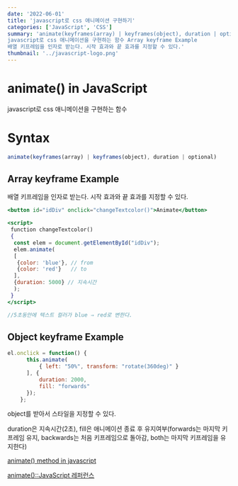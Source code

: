 ```yaml
---
date: '2022-06-01'
title: 'javascript로 css 애니메이션 구현하기'
categories: ['JavaScript', 'CSS']
summary: 'animate(keyframes(array) | keyframes(object), duration | optional) animate() in JavaScript
javascript로 css 애니메이션을 구현하는 함수 Array keyframe Example
배열 키프레임을 인자로 받는다. 시작 효과와 끝 효과를 지정할 수 있다.'
thumbnail: '../javascript-logo.png'
---
```


# animate() in JavaScript

javascript로 css 애니메이션을 구현하는 함수

# Syntax

```jsx
animate(keyframes(array) | keyframes(object), duration | optional)
```

## Array keyframe Example

배열 키프레임을 인자로 받는다. 시작 효과와 끝 효과를 지정할 수 있다.

```jsx
<button id="idDiv" onclick="changeTextcolor()">Animate</button>

<script>
 function changeTextcolor()
 {
  const elem = document.getElementById("idDiv");
  elem.animate(
  [
   {color: 'blue'}, // from 
   {color: 'red'}   // to
  ],
  {duration: 5000} // 지속시간
  );
 }
</script>

//5초동안에 텍스트 컬러가 blue ⇒ red로 변한다.
```

## Object keyframe Example

```jsx
el.onclick = function() {
      this.animate(
          { left: "50%", transform: "rotate(360deg)" }
      ], {
          duration: 2000,
          fill: "forwards"
      });         
    };
```

object를 받아서 스타일을 지정할 수 있다.

duration은 지속시간(2초), fill은 애니메이션 종료 후 유지여부(forwards는 마지막 키프레임 유지, backwards는 처음 키프레임으로 돌아감, both는 마지막 키프레임을 유지한다)

[animate() method in javascript](https://tutorialcodeplay.com/javascript/animate-in-javascript.html)

[animate()::JavaScript 레퍼런스](http://www.devdic.com/javascript/refer/dom/method:1585/animate())